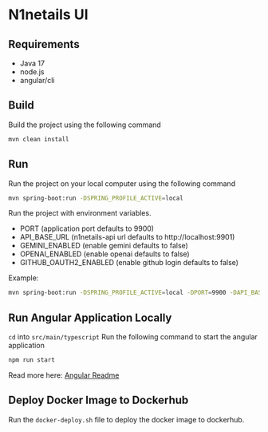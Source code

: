# N1netails UI

## Requirements
- Java 17
- node.js
- angular/cli

## Build
Build the project using the following command
```bash
mvn clean install
```

## Run
Run the project on your local computer using the following command
```bash
mvn spring-boot:run -DSPRING_PROFILE_ACTIVE=local
```

Run the project with environment variables.
- PORT (application port defaults to 9900)
- API_BASE_URL (n1netails-api url defaults to http://localhost:9901)
- GEMINI_ENABLED (enable gemini defaults to false)
- OPENAI_ENABLED (enable openai defaults to false)
- GITHUB_OAUTH2_ENABLED (enable github login defaults to false)

Example:
```bash
mvn spring-boot:run -DSPRING_PROFILE_ACTIVE=local -DPORT=9900 -DAPI_BASE_URL=http://localhost:9901
```

## Run Angular Application Locally
`cd` into `src/main/typescript`
Run the following command to start the angular application
```bash
npm run start
```
Read more here: [Angular Readme](src/main/typescript/README.md)

## Deploy Docker Image to Dockerhub
Run the `docker-deploy.sh` file to deploy the docker image to dockerhub.
